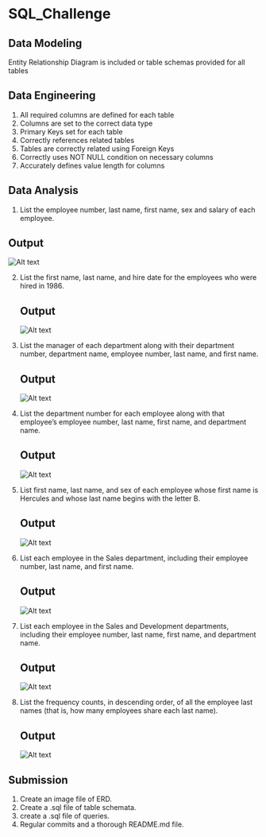 # SQL_Challenge

## Data Modeling
Entity Relationship Diagram is included or table schemas provided for all tables 

## Data Engineering
1. All required columns are defined for each table 
2. Columns are set to the correct data type
3. Primary Keys set for each table 
4. Correctly references related tables 
5. Tables are correctly related using Foreign Keys 
6. Correctly uses NOT NULL condition on necessary columns 
7. Accurately defines value length for columns

## Data Analysis

1. List the employee number, last name, first name, sex and salary of each employee.
  ## Output
  ![Alt text](Query_result/Query_1.png)

2. List the first name, last name, and hire date for the employees who were hired in 1986.
   ## Output
    ![Alt text](/Query_result/Query_2.png)

3. List the manager of each department along with their department number, department name, employee number, last name, and first name.
   ## Output
    ![Alt text](/Query_result/Query_3.png)

4. List the department number for each employee along with that employee’s employee number, last name, first name, and department name.
   ## Output
    ![Alt text](/Query_result/Query_4.png)

5. List first name, last name, and sex of each employee whose first name is Hercules and whose last name begins with the letter B.
    ## Output
    ![Alt text](/Query_result/Query_5.png)

6. List each employee in the Sales department, including their employee number, last name, and first name.
    ## Output
    ![Alt text](/Query_result/Query_6.png)

7. List each employee in the Sales and Development departments, including their employee number, last name, first name, and department name.
    ## Output
    ![Alt text](/Query_result/Query_7.png)

8. List the frequency counts, in descending order, of all the employee last names (that is, how many employees share each last name).
    ## Output
    ![Alt text](/Query_result/Query_8.png)

## Submission
1. Create an image file of ERD.
2. Create a .sql file of table schemata.
3. create a .sql file of queries.
4. Regular commits and a thorough README.md file.
